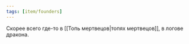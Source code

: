 ```yaml
---
tags: [item/founders]
---
```


Скорее всего где-то в [[Топь мертвецов|топях мертвецов]], в логове дракона.
